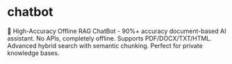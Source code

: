 # chatbot
🎯 High-Accuracy Offline RAG ChatBot - 90%+ accuracy document-based AI assistant. No APIs, completely offline. Supports PDF/DOCX/TXT/HTML. Advanced hybrid search with semantic chunking. Perfect for private knowledge bases.
